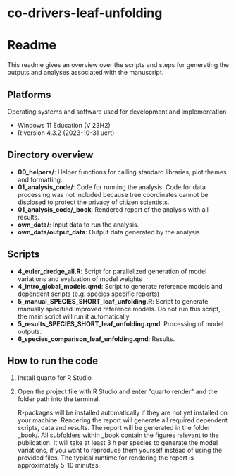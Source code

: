 # co-drivers-leaf-unfolding
# Readme

This readme gives an overview over the scripts and steps for generating the outputs and analyses associated with the manuscript.

## Platforms

Operating systems and software used for development and implementation

-   Windows 11 Education (V 23H2)
-   R version 4.3.2 (2023-10-31 ucrt)

## Directory overview

-   **00_helpers/**: Helper functions for calling standard libraries, plot themes and formatting.
-   **01_analysis_code/**: Code for running the analysis. Code for data processing was not included because tree coordinates cannot be disclosed to protect the privacy of citizen scientists.
-   **01_analysis_code/\_book**: Rendered report of the analysis with all results.
-   **own_data/**: Input data to run the analysis.
-   **own_data/output_data**: Output data generated by the analysis.

## Scripts

-   **4_euler_dredge_all.R**: Script for parallelized generation of model variations and evaluation of model weights
-   **4_intro_global_models.qmd**: Script to generate reference models and dependent scripts (e.g. species specific reports)
-   **5_manual_SPECIES_SHORT_leaf_unfolding.R**: Script to generate manually specified improved reference models. Do not run this script, the main script will run it automatically.
-   **5_results_SPECIES_SHORT_leaf_unfolding.qmd**: Processing of model outputs.
-   **6_species_comparison_leaf_unfolding.qmd**: Results.

## How to run the code

1.  Install quarto for R Studio

2.  Open the project file with R Studio and enter "quarto render" and the folder path into the terminal.

    R-packages will be installed automatically if they are not yet installed on your machine. Rendering the report will generate all required dependent scripts, data and results. The report will be generated in the folder \_book/. All subfolders within \_book contain the figures relevant to the publication. It will take at least 3 h per species to generate the model variations, if you want to reproduce them yourself instead of using the provided files. The typical runtime for rendering the report is approximately 5-10 minutes.
